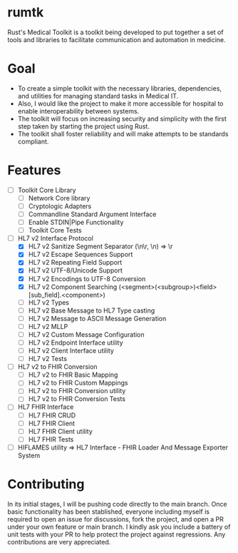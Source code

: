 # rumtk
Rust's Medical Toolkit is a toolkit being developed to put together a set of tools and libraries to facilitate communication and automation in medicine. 

# Goal
+ To create a simple toolkit with the necessary libraries, dependencies, and utilities for managing standard tasks in Medical IT. 
+ Also, I would like the project to make it more accessible for hospital to enable interoperability between systems. 
+ The toolkit will focus on increasing security and simplicity with the first step taken by starting the project using Rust.
+ The toolkit shall foster reliability and will make attempts to be standards compliant.

# Features
- [ ] Toolkit Core Library
  - [ ] Network Core library
  - [ ] Cryptologic Adapters
  - [ ] Commandline Standard Argument Interface
  - [ ] Enable STDIN|Pipe Functionality
  - [ ] Toolkit Core Tests
- [ ] HL7 v2 Interface Protocol
  - [x] HL7 v2 Sanitize Segment Separator (\n\r, \n) => \r
  - [x] HL7 v2 Escape Sequences Support
  - [x] HL7 v2 Repeating Field Support
  - [x] HL7 v2 UTF-8/Unicode Support
  - [x] HL7 v2 Encodings to UTF-8 Conversion
  - [x] HL7 v2 Component Searching (\<segment\>(\<subgroup\>)\<field\>\[sub_field\].\<component\>)
  - [ ] HL7 v2 Types
  - [ ] HL7 v2 Base Message to HL7 Type casting
  - [ ] HL7 v2 Message to ASCII Message Generation
  - [ ] HL7 v2 MLLP
  - [ ] HL7 v2 Custom Message Configuration
  - [ ] HL7 v2 Endpoint Interface utility
  - [ ] HL7 v2 Client Interface utility
  - [ ] HL7 v2 Tests
- [ ] HL7 v2 to FHIR Conversion
  - [ ] HL7 v2 to FHIR Basic Mapping
  - [ ] HL7 v2 to FHIR Custom Mappings
  - [ ] HL7 v2 to FHIR Conversion utility
  - [ ] HL7 v2 to FHIR Conversion Tests
- [ ] HL7 FHIR Interface
  - [ ] HL7 FHIR CRUD
  - [ ] HL7 FHIR Client
  - [ ] HL7 FHIR Client utility
  - [ ] HL7 FHIR Tests
- [ ] HIFLAMES utility => HL7 Interface - FHIR Loader And Message Exporter System

# Contributing
In its initial stages, I will be pushing code directly to the main branch. Once basic functionality has been stablished, everyone including myself is required to open an issue for discussions, fork the project, and open a PR under your own feature or main branch. I kindly ask you include a battery of unit tests with your PR to help protect the project against regressions. Any contributions are very appreciated.

